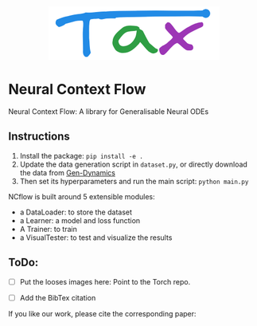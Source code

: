 <div style="text-align:center"><img src="docs/assets/Tax.png" /></div>

# Neural Context Flow
Neural Context Flow: A library for Generalisable Neural ODEs

## Instructions
1. Install the package: `pip install -e .`
2. Update the data generation script in `dataset.py`, or directly download the data from [Gen-Dynamics](https://anonymous.4open.science/r/gen-dynamics/)
3. Then set its hyperparameters and run the main script: `python main.py`

NCflow is built around 5 extensible modules: 
- a DataLoader: to store the dataset
- a Learner: a model and loss function
- A Trainer: to train
- a VisualTester: to test and visualize the results


## ToDo:
- [ ] Put the looses images here: Point to the Torch repo.
- [ ] Add the BibTex citation


If you like our work, please cite the corresponding paper: